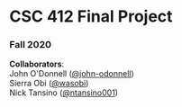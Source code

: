 # CSC 412 Final Project
### Fall 2020
__Collaborators__:\
John O'Donnell ([@john-odonnell](https://github.com/john-odonnell/))\
Sierra Obi ([@wasobi](https://github.com/wasobi/))\
Nick Tansino ([@ntansino001](https://github.com/ntansino001/))
